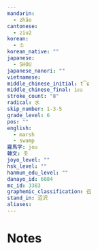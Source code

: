 ```yaml
---
mandarin:
  - zhǎo
cantonese:
  - ziu2
korean:
  - 소
korean_native: ""
japanese:
  - SHOU
japanese_nanori: ""
vietnamese:
middle_chinese_initial: t͡ɕ
middle_chinese_final: iᴇu
stroke_count: "8"
radical: 水
skip_number: 1-3-5
grade_level: 6
pos: ""
english:
  - marsh
  - swamp
羅馬字: jou
韓文: 좃
joyo_level: ""
hsk_level: ""
hanmun_edu_level: ""
danayo_id: 6084
mc_id: 3383
graphemic_classification: 召
stand_in: 沼沢
aliases:
---
```


# Notes

